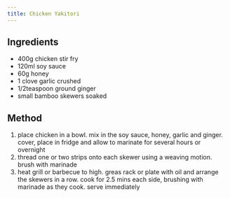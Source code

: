 ```yaml
---
title: Chicken Yakitori
---
```


## Ingredients

-   400g chicken stir fry
-   120ml soy sauce
-   60g honey
-   1 clove garlic crushed
-   1/2teaspoon ground ginger
-   small bamboo skewers soaked

## Method

1.  place chicken in a bowl. mix in the soy sauce, honey, garlic and ginger. cover, place in fridge and allow to marinate for several hours or overnight
2.  thread one or two strips onto each skewer using a weaving motion. brush with marinade
3.  heat grill or barbecue to high. greas rack or plate with oil and arrange the skewers in a row. cook for 2.5 mins each side, brushing with marinade as they cook. serve immediately
